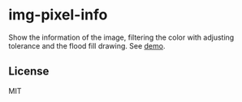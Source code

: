 # img-pixel-info

Show the information of the image, filtering the color with adjusting tolerance and the flood fill drawing. See [demo](http://iwonder.tw/img-pixel-info).

## License

MIT

